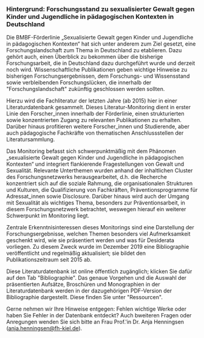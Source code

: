 ### Hintergrund: Forschungsstand zu sexualisierter Gewalt gegen Kinder und Jugendliche in pädagogischen Kontexten in Deutschland

Die BMBF-Förderlinie „Sexualisierte Gewalt gegen Kinder und Jugendliche in pädagogischen Kontexten“ hat sich unter anderem zum Ziel gesetzt, eine Forschungslandschaft zum Thema in Deutschland zu etablieren. Dazu gehört auch, einen Überblick zu bekommen über die bisherige Forschungsarbeit, die in Deutschland dazu durchgeführt wurde und derzeit noch wird. Wissenschaftliche Publikationen geben wichtige Hinweise zu bisherigen Forschungsergebnissen, dem Forschungs- und Wissensstand sowie verbleibenden Forschungslücken, die innerhalb der "Forschungslandschaft" zukünftig geschlossen werden sollten.

Hierzu wird die Fachliteratur der letzten Jahre (ab 2015) hier in einer Literaturdatenbank gesammelt. Dieses Literatur-Monitoring dient in erster Linie den Forscher_innen innerhalb der Förderlinie, einen strukturierten sowie konzentrierten Zugang zu relevanten Publikationen zu erhalten. Darüber hinaus profitieren weitere Forscher_innen und Studierende, aber auch pädagogische Fachkräfte von thematischen Anschlussstellen der Literatursammlung.

Das Monitoring befasst sich schwerpunktmäßig mit dem Phänomen „sexualisierte Gewalt gegen Kinder und Jugendliche in pädagogischen Kontexten“ und integriert flankierende Fragestellungen von Gewalt und Sexualität. Relevante Unterthemen wurden anhand der inhaltlichen Cluster des Forschungsnetzwerks herausgearbeitet, d.h. die Recherche konzentriert sich auf die soziale Rahmung, die organisationalen Strukturen und Kulturen, die Qualifizierung von Fachkräften, Präventionsprogramme für Adressat_innen sowie Disclosure. Darüber hinaus wird auch der Umgang mit Sexualität als wichtiges Thema, besonders zur Präventionsarbeit, in diesem Forschungsnetzwerk betrachtet, weswegen hierauf ein weiterer Schwerpunkt im Monitoring liegt.

Zentrale Erkenntnisinteressen dieses Monitorings sind eine Darstellung der Forschungsergebnisse, welchen Themen besonders viel Aufmerksamkeit geschenkt wird, wie sie präsentiert werden und was für Desiderata vorliegen. Zu diesem Zweck wurde im Dezember 2019 eine Bibliographie veröffentlicht und regelmäßig aktualisiert; sie bildet den Publikationszeitraum seit 2015 ab.

Diese Literaturdatenbank ist online öffentlich zugänglich; klicken Sie dafür auf den Tab "Bibliographie". Das genaue Vorgehen und die Auswahl der präsentierten Aufsätze, Broschüren und Monographien in der Literaturdatenbank werden in der dazugehörigen PDF-Version der Bibliographie dargestellt. Diese finden Sie unter "Ressourcen".

Gerne nehmen wir Ihre Hinweise entgegen: Fehlen wichtige Werke oder haben Sie Fehler in der Datenbank entdeckt? Auch bweiteren Fragen oder Anregungen wenden Sie sich bitte an Frau Prof.'in Dr. Anja Henningsen (anja.henningsen@fh-kiel.de).
